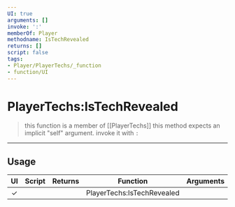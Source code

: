 ```yaml
---
UI: true
arguments: []
invoke: ':'
memberOf: Player
methodname: IsTechRevealed
returns: []
script: false
tags:
- Player/PlayerTechs/_function
- function/UI
---
```

# PlayerTechs:IsTechRevealed
> this function is a member of [[PlayerTechs]]
> this method expects an implicit "self" argument. invoke it with `:`
-----
## Usage
|  UI | Script | Returns | Function | Arguments |
|:---:|:------:|-------:|:--------:|:---------|
|✓| ||PlayerTechs:IsTechRevealed||
